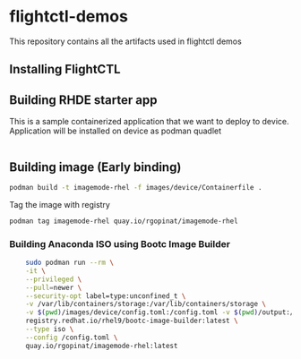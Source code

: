 # flightctl-demos
This repository contains all the artifacts used in flightctl demos

## Installing FlightCTL

## Building RHDE starter app
This is a sample containerized application that we want to deploy to device. Application will be installed on device as podman quadlet

```sh

```


## Building image (Early binding)

```sh
podman build -t imagemode-rhel -f images/device/Containerfile .
```
Tag the image with registry

```sh
podman tag imagemode-rhel quay.io/rgopinat/imagemode-rhel
```

### Building Anaconda ISO using Bootc Image Builder


```sh
    sudo podman run --rm \
    -it \
    --privileged \
    --pull=newer \
    --security-opt label=type:unconfined_t \
    -v /var/lib/containers/storage:/var/lib/containers/storage \
    -v $(pwd)/images/device/config.toml:/config.toml -v $(pwd)/output:/output \
    registry.redhat.io/rhel9/bootc-image-builder:latest \
    --type iso \
    --config /config.toml \
    quay.io/rgopinat/imagemode-rhel:latest
```
